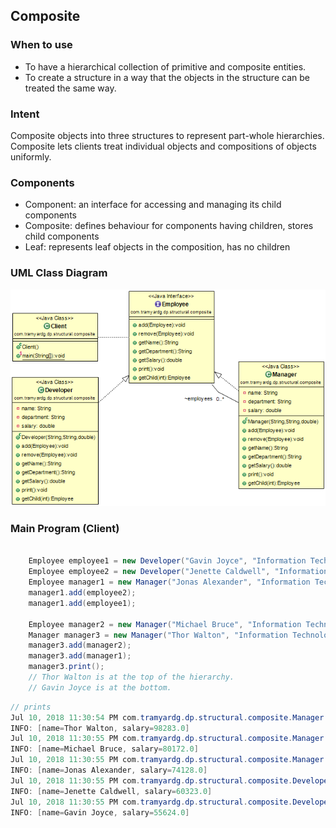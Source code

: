 ## Composite

### When to use
- To have a hierarchical collection of primitive and composite entities.
- To create a structure in a way that the objects in the structure can be treated the same way.

### Intent
Composite objects into three structures to represent part-whole hierarchies. Composite lets
clients treat individual objects and compositions of objects uniformly.

### Components
- Component: an interface for accessing and managing its child components
- Composite: defines behaviour for components having children, stores child components
- Leaf: represents leaf objects in the composition, has no children

### UML Class Diagram
![Composite](https://github.com/tramyardg/tramyardg-gof-dp/blob/master/src/main/java/com/tramyardg/dp/structural/composite/img_composite.png)

### Main Program (Client)

```java

	Employee employee1 = new Developer("Gavin Joyce", "Information Technology and Engineering", 55624);
	Employee employee2 = new Developer("Jenette Caldwell", "Information Technology and Engineering", 60323);
	Employee manager1 = new Manager("Jonas Alexander", "Information Technology and Engineering", 74128);
	manager1.add(employee2);
	manager1.add(employee1);
	
	Employee manager2 = new Manager("Michael Bruce", "Information Technology and Engineering", 80172);
	Manager manager3 = new Manager("Thor Walton", "Information Technology and Engineering", 98283);
	manager3.add(manager2);
	manager3.add(manager1);
	manager3.print();
	// Thor Walton is at the top of the hierarchy.
	// Gavin Joyce is at the bottom.
```
```java
// prints
Jul 10, 2018 11:30:54 PM com.tramyardg.dp.structural.composite.Manager print
INFO: [name=Thor Walton, salary=98283.0]
Jul 10, 2018 11:30:55 PM com.tramyardg.dp.structural.composite.Manager print
INFO: [name=Michael Bruce, salary=80172.0]
Jul 10, 2018 11:30:55 PM com.tramyardg.dp.structural.composite.Manager print
INFO: [name=Jonas Alexander, salary=74128.0]
Jul 10, 2018 11:30:55 PM com.tramyardg.dp.structural.composite.Developer print
INFO: [name=Jenette Caldwell, salary=60323.0]
Jul 10, 2018 11:30:55 PM com.tramyardg.dp.structural.composite.Developer print
INFO: [name=Gavin Joyce, salary=55624.0]

```
